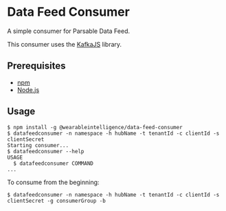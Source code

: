 # Data Feed Consumer

A simple consumer for Parsable Data Feed.

This consumer uses the [KafkaJS](https://github.com/tulios/kafkajs) library.

## Prerequisites

- [npm](https://www.npmjs.com/)
- [Node.js](https://nodejs.org)

## Usage

```sh-session
$ npm install -g @wearableintelligence/data-feed-consumer
$ datafeedconsumer -n namespace -h hubName -t tenantId -c clientId -s clientSecret
Starting consumer...
$ datafeedconsumer --help
USAGE
  $ datafeedconsumer COMMAND
...
```
To consume from the beginning:
```shell
$ datafeedconsumer -n namespace -h hubName -t tenantId -c clientId -s clientSecret -g consumerGroup -b
```
